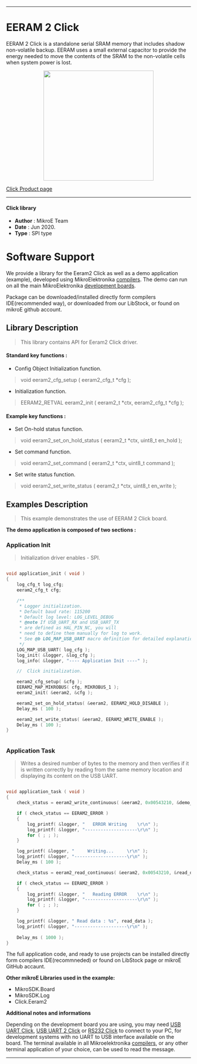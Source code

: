 
---
# EERAM 2 Click

EERAM 2 Click is a standalone serial SRAM memory that includes shadow non-volatile backup. EERAM uses a small external capacitor to provide the energy needed to move the contents of the SRAM to the non-volatile cells when system power is lost.

<p align="center">
  <img src="https://download.mikroe.com/images/click_for_ide/eeram2_click.png" height=300px>
</p>

[Click Product page](https://www.mikroe.com/eeram-2-click)

---


#### Click library 

- **Author**        : MikroE Team
- **Date**          : Jun 2020.
- **Type**          : SPI type


# Software Support

We provide a library for the Eeram2 Click 
as well as a demo application (example), developed using MikroElektronika 
[compilers](https://shop.mikroe.com/compilers). 
The demo can run on all the main MikroElektronika [development boards](https://shop.mikroe.com/development-boards).

Package can be downloaded/installed directly form compilers IDE(recommended way), or downloaded from our LibStock, or found on mikroE github account. 

## Library Description

> This library contains API for Eeram2 Click driver.

#### Standard key functions :

- Config Object Initialization function.
> void eeram2_cfg_setup ( eeram2_cfg_t *cfg ); 
 
- Initialization function.
> EERAM2_RETVAL eeram2_init ( eeram2_t *ctx, eeram2_cfg_t *cfg );

#### Example key functions :

- Set On-hold status function.
> void eeram2_set_on_hold_status ( eeram2_t *ctx, uint8_t en_hold );
 
- Set command function.
> void eeram2_set_command ( eeram2_t *ctx, uint8_t command );

- Set write status function.
> void eeram2_set_write_status ( eeram2_t *ctx, uint8_t en_write );

## Examples Description

> This example demonstrates the use of EERAM 2 Click board. 

**The demo application is composed of two sections :**

### Application Init 

> Initialization driver enables - SPI. 

```c

void application_init ( void )
{
    log_cfg_t log_cfg;
    eeram2_cfg_t cfg;

    /** 
     * Logger initialization.
     * Default baud rate: 115200
     * Default log level: LOG_LEVEL_DEBUG
     * @note If USB_UART_RX and USB_UART_TX 
     * are defined as HAL_PIN_NC, you will 
     * need to define them manually for log to work. 
     * See @b LOG_MAP_USB_UART macro definition for detailed explanation.
     */
    LOG_MAP_USB_UART( log_cfg );
    log_init( &logger, &log_cfg );
    log_info( &logger, "---- Application Init ----" );

    //  Click initialization.

    eeram2_cfg_setup( &cfg );
    EERAM2_MAP_MIKROBUS( cfg, MIKROBUS_1 );
    eeram2_init( &eeram2, &cfg );

    eeram2_set_on_hold_status( &eeram2, EERAM2_HOLD_DISABLE );
    Delay_ms ( 100 );

    eeram2_set_write_status( &eeram2, EERAM2_WRITE_ENABLE );
    Delay_ms ( 100 );
}
  
```

### Application Task

> Writes a desired number of bytes to the memory and then verifies if it is written correctly
> by reading from the same memory location and displaying its content on the USB UART.

```c

void application_task ( void )
{
    check_status = eeram2_write_continuous( &eeram2, 0x00543210, &demo_data[ 0 ], 9 );

    if ( check_status == EERAM2_ERROR )
    {
        log_printf( &logger, "   ERROR Writing    \r\n" );
        log_printf( &logger, "--------------------\r\n" );
        for ( ; ; );
    }

    log_printf( &logger, "     Writing...     \r\n" );
    log_printf( &logger, "--------------------\r\n" );
    Delay_ms ( 100 );

    check_status = eeram2_read_continuous( &eeram2, 0x00543210, &read_data[ 0 ], 9 );

    if ( check_status == EERAM2_ERROR )
    {
        log_printf( &logger, "   Reading ERROR    \r\n" );
        log_printf( &logger, "--------------------\r\n" );
        for ( ; ; );
    }

    log_printf( &logger, " Read data : %s", read_data );
    log_printf( &logger, "--------------------\r\n" );
    
    Delay_ms ( 1000 );
}  

```

The full application code, and ready to use projects can be  installed directly form compilers IDE(recommneded) or found on LibStock page or mikroE GitHub accaunt.

**Other mikroE Libraries used in the example:** 

- MikroSDK.Board
- MikroSDK.Log
- Click.Eeram2

**Additional notes and informations**

Depending on the development board you are using, you may need 
[USB UART Click](https://shop.mikroe.com/usb-uart-click), 
[USB UART 2 Click](https://shop.mikroe.com/usb-uart-2-click) or 
[RS232 Click](https://shop.mikroe.com/rs232-click) to connect to your PC, for 
development systems with no UART to USB interface available on the board. The 
terminal available in all Mikroelektronika 
[compilers](https://shop.mikroe.com/compilers), or any other terminal application 
of your choice, can be used to read the message.



---
